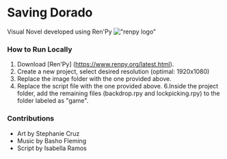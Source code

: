 # Saving Dorado
Visual Novel developed using Ren'Py !["renpy logo"]([http://url/to/img.png](https://en.m.wikipedia.org/wiki/File:Ren%E2%80%99Py_Logo_6-13-6_200x307px.png))

### How to Run Locally
1. Download [Ren'Py] (https://www.renpy.org/latest.html).
2. Create a new project, select desired resolution (optimal: 1920x1080)
4. Replace the image folder with the one provided above.
5. Replace the script file with the one provided above.
6.Inside the project folder, add the remaining files (backdrop.rpy and lockpicking.rpy) to the folder labeled as "game".

### Contributions
- Art by Stephanie Cruz 
- Music by Basho Fleming
- Script by Isabella Ramos
